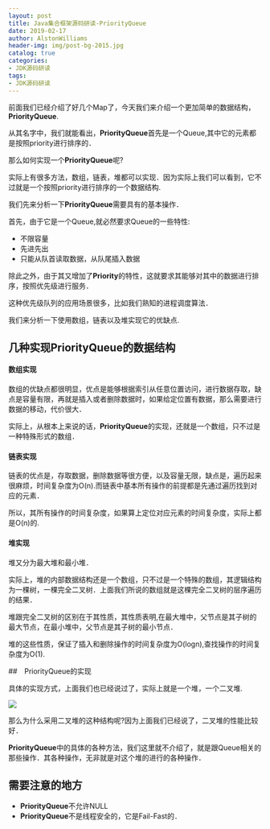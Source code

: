```yaml
---
layout: post
title: Java集合框架源码研读-PriorityQueue
date: 2019-02-17
author: AlstonWilliams
header-img: img/post-bg-2015.jpg
catalog: true
categories:
- JDK源码研读
tags:
- JDK源码研读
---
```

前面我们已经介绍了好几个Map了，今天我们来介绍一个更加简单的数据结构，**PriorityQueue**.

从其名字中，我们就能看出，**PriorityQueue**首先是一个Queue,其中它的元素都是按照priority进行排序的．

那么如何实现一个**PriorityQueue**呢?

实际上有很多方法，数组，链表，堆都可以实现．因为实际上我们可以看到，它不过就是一个按照priority进行排序的一个数据结构.

我们先来分析一下**PriorityQueue**需要具有的基本操作．

首先，由于它是一个Queue,就必然要求Queue的一些特性:

- 不限容量
- 先进先出
- 只能从队首读取数据，从队尾插入数据

除此之外，由于其又增加了**Priority**的特性，这就要求其能够对其中的数据进行排序，按照优先级进行服务．

这种优先级队列的应用场景很多，比如我们熟知的进程调度算法．

我们来分析一下使用数组，链表以及堆实现它的优缺点.


## 几种实现PriorityQueue的数据结构

#### 数组实现

数组的优缺点都很明显，优点是能够根据索引从任意位置访问，进行数据存取，缺点是容量有限，再就是插入或者删除数据时，如果给定位置有数据，那么需要进行数据的移动，代价很大．

实际上，从根本上来说的话，**PriorityQueue**的实现，还就是一个数组，只不过是一种特殊形式的数组．

#### 链表实现

链表的优点是，存取数据，删除数据等很方便，以及容量无限，缺点是，遍历起来很麻烦，时间复杂度为O(n).而链表中基本所有操作的前提都是先通过遍历找到对应的元素．

所以，其所有操作的时间复杂度，如果算上定位对应元素的时间复杂度，实际上都是O(n)的.

#### 堆实现

堆又分为最大堆和最小堆．

实际上，堆的内部数据结构还是一个数组，只不过是一个特殊的数组，其逻辑结构为一棵树，一棵完全二叉树．上面我们所说的数组就是这棵完全二叉树的层序遍历的结果．

堆跟完全二叉树的区别在于其性质，其性质表明,在最大堆中，父节点是其子树的最大节点，在最小堆中，父节点是其子树的最小节点．

堆的这些性质，保证了插入和删除操作的时间复杂度为O(logn),查找操作的时间复杂度为O(1).

##　PriorityQueue的实现

具体的实现方式，上面我们也已经说过了，实际上就是一个堆，一个二叉堆.


![](http://upload-images.jianshu.io/upload_images/4108852-379fb41cf93883bd.png?imageMogr2/auto-orient/strip%7CimageView2/2/w/1240)

那么为什么采用二叉堆的这种结构呢?因为上面我们已经说了，二叉堆的性能比较好．

**PriorityQueue**中的具体的各种方法，我们这里就不介绍了，就是跟Queue相关的那些操作．其各种操作，无非就是对这个堆的进行的各种操作．

## 需要注意的地方

- **PriorityQueue**不允许NULL
- **PriorityQueue**不是线程安全的，它是Fail-Fast的．
